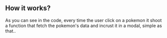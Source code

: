 ## How it works?

As you can see in the code, every time the user click on a pokemon it shoot a function that fetch the pokemon's data and incrust it in a modal, simple as that..

